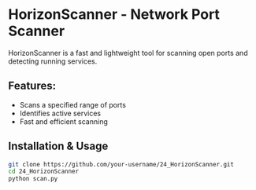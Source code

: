 # HorizonScanner - Network Port Scanner

HorizonScanner is a fast and lightweight tool for scanning open ports and detecting running services.

## Features:
- Scans a specified range of ports
- Identifies active services
- Fast and efficient scanning

## Installation & Usage
```bash
git clone https://github.com/your-username/24_HorizonScanner.git
cd 24_HorizonScanner
python scan.py
